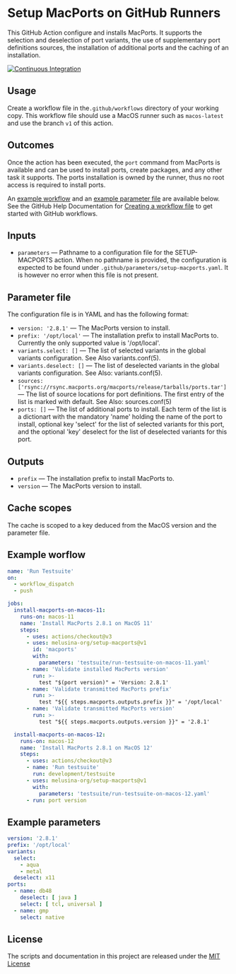 # Setup MacPorts on GitHub Runners

This GitHub Action configure and installs MacPorts. It supports the
selection and deselection of port variants, the use of supplementary
port definitions sources, the installation of additional ports and the
caching of an installation.

[![Continuous Integration](https://github.com/melusina-org/setup-macports/actions/workflows/continuous-integration.yaml/badge.svg?branch=main)](https://github.com/melusina-org/setup-macports/actions/workflows/continuous-integration.yaml)

## Usage

Create a workflow file in the`.github/workflows` directory of your
working copy.  This workflow file should use a MacOS runner such as
`macos-latest` and use the branch `v1` of this action.


## Outcomes

Once the action has been executed, the `port` command from MacPorts is
available and can be used to install ports, create packages, and any
other task it supports. The ports installation is owned by the runner,
thus no root access is required to install ports.

An [example workflow](#example-workflow) and an [example parameter file](#example-parameters)
are available below. See the GitHub Help Documentation for
[Creating a workflow file](https://help.github.com/en/articles/configuring-a-workflow#creating-a-workflow-file)
to get started with GitHub workflows.


## Inputs

* `parameters` — Pathname to a configuration file for the SETUP-MACPORTS
   action. When no pathname is provided, the configuration is
   expected to be found under
   `.github/parameters/setup-macports.yaml`.
   It is however no error when this file is not present.


## Parameter file

The configuration file is in YAML and has the following format:

* `version: '2.8.1'` — The MacPorts version to install.
* `prefix: '/opt/local'` — The installation prefix to install MacPorts to.
  Currently the only supported value is '/opt/local'.
* `variants.select: []` — The list of selected variants in the global
  variants configuration. See Also variants.conf(5).
* `variants.deselect: []` — The list of deselected variants in the
  global variants configuration. See Also: variants.conf(5).
* `sources: ['rsync://rsync.macports.org/macports/release/tarballs/ports.tar']` — The list
  of source locations for port definitions. The first entry of the list is marked with default.
  See Also: sources.conf(5)
* `ports: []` — The list of additional ports to install. Each term of the
  list is a dictionart with the mandatory 'name' holding the name
  of the port to install, optional key 'select' for the list of
  selected variants for this port, and the optional 'key'
  deselect for the list of deselected variants for this port.


## Outputs

* `prefix` — The installation prefix to install MacPorts to.
* `version` — The MacPorts version to install.


## Cache scopes

The cache is scoped to a key deduced from the MacOS version and the
parameter file.


## Example worflow

```yaml
name: 'Run Testsuite'
on:
  - workflow_dispatch
  - push

jobs:
  install-macports-on-macos-11:
    runs-on: macos-11
    name: 'Install MacPorts 2.8.1 on MacOS 11'
    steps:
      - uses: actions/checkout@v3
      - uses: melusina-org/setup-macports@v1
        id: 'macports'
        with:
          parameters: 'testsuite/run-testsuite-on-macos-11.yaml'
      - name: 'Validate installed MacPorts version'
        run: >-
          test "$(port version)" = 'Version: 2.8.1'
      - name: 'Validate transmitted MacPorts prefix'
        run: >-
          test "${{ steps.macports.outputs.prefix }}" = '/opt/local'
      - name: 'Validate transmitted MacPorts version'
        run: >-
          test "${{ steps.macports.outputs.version }}" = '2.8.1'

  install-macports-on-macos-12:
    runs-on: macos-12
    name: 'Install MacPorts 2.8.1 on MacOS 12'
    steps:
      - uses: actions/checkout@v3
      - name: 'Run testsuite'
        run: development/testsuite
      - uses: melusina-org/setup-macports@v1
        with:
          parameters: 'testsuite/run-testsuite-on-macos-12.yaml'
      - run: port version
```


## Example parameters

```yaml
version: '2.8.1'
prefix: '/opt/local'
variants:
  select:
    - aqua
    - metal
  deselect: x11
ports:
  - name: db48
    deselect: [ java ]
    select: [ tcl, universal ]
  - name: gmp
    select: native

```


## License
The scripts and documentation in this project are released under the [MIT License](LICENSE)
